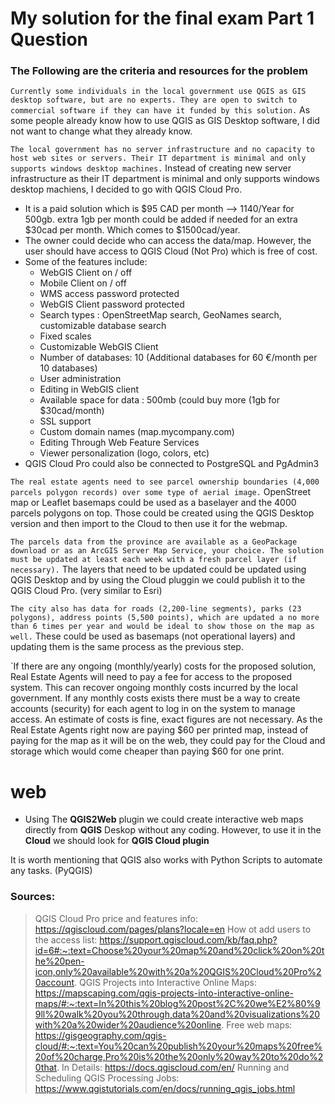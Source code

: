 # My solution for the final exam Part 1 Question
### The Following are the criteria and resources for the problem
`Currently some individuals in the local government use QGIS as GIS desktop software, but are no experts. They are open to switch to commercial software if they can have it funded by this solution.` 
As some people already know how to use QGIS as GIS Desktop software, I did not want to change what they already know.

`The local government has no server infrastructure and no capacity to host web sites or servers. Their IT department is minimal and only supports windows desktop machines.`
Instead of creating new server infrastructure as their IT department is minimal and only supports windows desktop machiens, I decided to go with QGIS Cloud Pro.
- It is a paid solution which is $95 CAD per month --> 1140/Year for 500gb. extra 1gb per month could be added if needed for an extra $30cad per month. Which comes to $1500cad/year.
- The owner could decide who can access the data/map. However, the user should have access to QGIS Cloud (Not Pro) which is free of cost. 
- Some of the features include:
   - WebGIS Client on / off
   - Mobile Client on / off
   - WMS access password protected
   - WebGIS Client password protected
   - Search types : OpenStreetMap search, GeoNames search, customizable database search
   - Fixed scales
   - Customizable WebGIS Client
   - Number of databases: 10 (Additional databases for 60 €/month per 10 databases)
   - User administration
   - Editing in WebGIS client
   - Available space for data : 500mb (could buy more (1gb for $30cad/month)
   - SSL support
   - Custom domain names (map.mycompany.com)
   - Editing Through Web Feature Services
   - Viewer personalization (logo, colors, etc)
- QGIS Cloud Pro could also be connected to PostgreSQL and PgAdmin3

`The real estate agents need to see parcel ownership boundaries (4,000 parcels polygon records) over some type of aerial image.`
OpenStreet map or Leaflet basemaps could be used as a baselayer and the 4000 parcels polygons on top. Those could be created using the QGIS Desktop version and then import to the Cloud to then use it for the webmap. 

`The parcels data from the province are available as a GeoPackage download or as an ArcGIS Server Map Service, your choice. The solution must be updated at least each week with a fresh parcel layer (if necessary).`
The layers that need to be updated could be updated using QGIS Desktop and by using the Cloud pluggin we could publish it to the QGIS Cloud Pro. (very similar to Esri)

`The city also has data for roads (2,200-line segments), parks (23 polygons), address points (5,500 points), which are updated a no more than 6 times per year and would be ideal to show those on the map as well.`
These could be used as basemaps (not operational layers) and updating them is the same process as the previous step. 

`If there are any ongoing (monthly/yearly) costs for the proposed solution, Real Estate Agents will need to pay a fee for access to the proposed system. This can recover ongoing monthly costs incurred by the local government. If any monthly costs exists there must be a way to create accounts (security) for each agent to log in on the system to manage access. An estimate of costs is fine, exact figures are not necessary.
As the Real Estate Agents right now are paying $60 per printed map, instead of paying for the map as it will be on the web, they could pay for the Cloud and storage which would come cheaper than paying $60 for one print. 

# web 
-  Using The **QGIS2Web** plugin we could create interactive web maps directly from **QGIS** Deskop without any coding. However, to use it in the **Cloud** we should look for **QGIS Cloud plugin**

It is worth mentioning that QGIS also works with Python Scripts to automate any tasks. (PyQGIS)

### Sources: 
> QGIS Cloud Pro price and features info: https://qgiscloud.com/pages/plans?locale=en
> How ot add users to the access list: https://support.qgiscloud.com/kb/faq.php?id=6#:~:text=Choose%20your%20map%20and%20click%20on%20the%20pen-icon,only%20available%20with%20a%20QGIS%20Cloud%20Pro%20account.
> QGIS Projects into Interactive Online Maps: https://mapscaping.com/qgis-projects-into-interactive-online-maps/#:~:text=In%20this%20blog%20post%2C%20we%E2%80%99ll%20walk%20you%20through,data%20and%20visualizations%20with%20a%20wider%20audience%20online.
> Free web maps: https://gisgeography.com/qgis-cloud/#:~:text=You%20can%20publish%20your%20maps%20free%20of%20charge,Pro%20is%20the%20only%20way%20to%20do%20that.
> In Details: https://docs.qgiscloud.com/en/
> Running and Scheduling QGIS Processing Jobs: https://www.qgistutorials.com/en/docs/running_qgis_jobs.html
